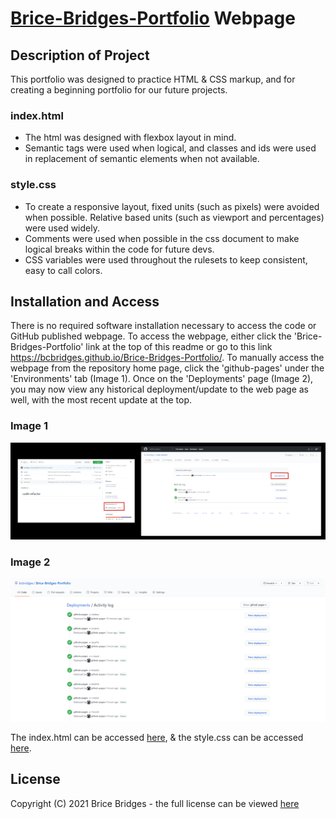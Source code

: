 # [Brice-Bridges-Portfolio](https://bcbridges.github.io/Brice-Bridges-Portfolio/) Webpage

## Description of Project

This portfolio was designed to practice HTML & CSS markup, and for creating a beginning portfolio for our future projects.

### index.html

- The html was designed with flexbox layout in mind.
- Semantic tags were used when logical, and classes and ids were used in replacement of semantic elements when not available.

### style.css

- To create a responsive layout, fixed units (such as pixels) were avoided when possible. Relative based units (such as viewport and percentages) were used widely.
- Comments were used when possible in the css document to make logical breaks within the code for future devs.
- CSS variables were used throughout the rulesets to keep consistent, easy to call colors.

## Installation and Access

There is no required software installation necessary to access the code or GitHub published webpage. To access the webpage, either click the 'Brice-Bridges-Portfolio' link at the top of this readme or go to this link https://bcbridges.github.io/Brice-Bridges-Portfolio/. To manually access the webpage from the repository home page, click the 'github-pages' under the 'Environments' tab (Image 1). Once on the 'Deployments' page (Image 2), you may now view any historical deployment/update to the web page as well, with the most recent update at the top.

### Image 1

![Environments](./assets/images/repo-screenshot.png)

### Image 2

![Deployments](./assets/images/GitHubScreenshot2.png)

The index.html can be accessed [here](index.html), & the style.css can be accessed [here](./assets/style.css).

## License

Copyright (C) 2021 Brice Bridges - the full license can be viewed [here](license.txt)

